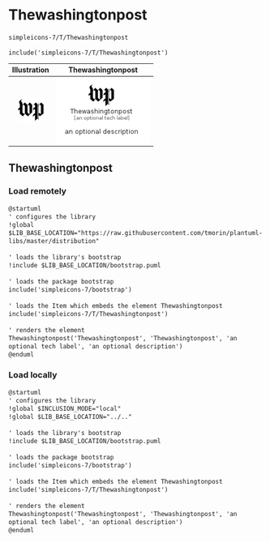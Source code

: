 # Thewashingtonpost


```text
simpleicons-7/T/Thewashingtonpost
```

```text
include('simpleicons-7/T/Thewashingtonpost')
```



| Illustration | Thewashingtonpost |
| :---: | :---: |
| ![illustration for Illustration](../../simpleicons-7/T/Thewashingtonpost.png) | ![illustration for Thewashingtonpost](../../simpleicons-7/T/Thewashingtonpost.Local.png) |




## Thewashingtonpost

### Load remotely
```plantuml
@startuml
' configures the library
!global $LIB_BASE_LOCATION="https://raw.githubusercontent.com/tmorin/plantuml-libs/master/distribution"

' loads the library's bootstrap
!include $LIB_BASE_LOCATION/bootstrap.puml

' loads the package bootstrap
include('simpleicons-7/bootstrap')

' loads the Item which embeds the element Thewashingtonpost
include('simpleicons-7/T/Thewashingtonpost')

' renders the element
Thewashingtonpost('Thewashingtonpost', 'Thewashingtonpost', 'an optional tech label', 'an optional description')
@enduml
```

### Load locally
```plantuml
@startuml
' configures the library
!global $INCLUSION_MODE="local"
!global $LIB_BASE_LOCATION="../.."

' loads the library's bootstrap
!include $LIB_BASE_LOCATION/bootstrap.puml

' loads the package bootstrap
include('simpleicons-7/bootstrap')

' loads the Item which embeds the element Thewashingtonpost
include('simpleicons-7/T/Thewashingtonpost')

' renders the element
Thewashingtonpost('Thewashingtonpost', 'Thewashingtonpost', 'an optional tech label', 'an optional description')
@enduml
```

